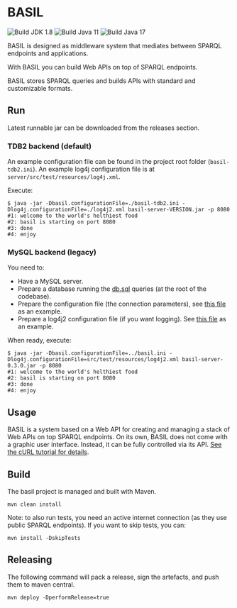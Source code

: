 # BASIL #

![Build JDK 1.8](https://github.com/basilapi/basil/actions/workflows/main.yml/badge.svg)
![Build Java 11](https://github.com/basilapi/basil/actions/workflows/mvn-Java11.yml/badge.svg)
![Build Java 17](https://github.com/basilapi/basil/actions/workflows/mvn-Java17.yml/badge.svg)

BASIL is designed as middleware system that mediates between SPARQL endpoints and applications.

With BASIL you can build Web APIs on top of SPARQL endpoints.

BASIL stores SPARQL queries and builds APIs with standard and customizable formats.

## Run ##
Latest runnable jar can be downloaded from the releases section.

### TDB2 backend (default)
An example configuration file can be found in the project root folder (`basil-tdb2.ini`).
An example log4j configuration file is at `server/src/test/resources/log4j.xml`.

Execute:

```
$ java -jar -Dbasil.configurationFile=./basil-tdb2.ini -Dlog4j.configurationFile=./log4j2.xml basil-server-VERSION.jar -p 8080
#1: welcome to the world's helthiest food
#2: basil is starting on port 8080
#3: done
#4: enjoy
```

### MySQL backend (legacy)
You need to:

 - Have a MySQL server.
 - Prepare a database running the [db.sql](db.sql) queries (at the root of the codebase).
 - Prepare the configuration file (the connection parameters), see [this file](basil.ini) as an example.
 - Prepare a log4j2 configuration file (if you want logging). See [this file](server/src/test/resources/log4j2.xml) as an example.

When ready, execute:

```
$ java -jar -Dbasil.configurationFile=../basil.ini -Dlog4j.configurationFile=src/test/resources/log4j2.xml basil-server-0.3.0.jar -p 8080
#1: welcome to the world's helthiest food
#2: basil is starting on port 8080
#3: done
#4: enjoy
```
## Usage ##
BASIL is a system based on a Web API for creating and managing a stack of Web APIs on top SPARQL endpoints. 
On its own, BASIL does not come with a graphic user interface. Instead, it can be fully controlled via its API.
[See the cURL tutorial for details](https://github.com/basilapi/basil/wiki/cURL-tutorial).

## Build ##
The basil project is managed and built with Maven.

```
mvn clean install
```
Note: to also run tests, you need an active internet connection (as they use public SPARQL endpoints).
If you want to skip tests, you can:

```
mvn install -DskipTests
```

## Releasing ##
The following command will pack a release, sign the artefacts, and push them to maven central.
```
mvn deploy -DperformRelease=true
```